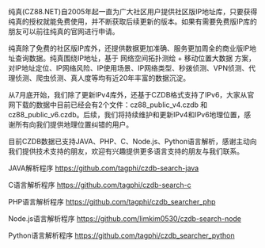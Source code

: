 纯真(CZ88.NET)自2005年起一直为广大社区用户提供社区版IP地址库，只要获得纯真的授权就能免费使用，并不断获取后续更新的版本。如果有需要免费版IP库的朋友可以前往纯真的官网进行申请。

纯真除了免费的社区版IP库外，还提供数据更加准确、服务更加周全的商业版IP地址查询数据。纯真围绕IP地址，基于 网络空间拓扑测绘 + 移动位置大数据 方案，对IP地址定位、IP网络风险、IP使用场景、IP网络类型、秒拨侦测、VPN侦测、代理侦测、爬虫侦测、真人度等均有近20年丰富的数据沉淀。

从7月底开始，我们除了更新IPv4库外，还基于CZDB格式支持了IPv6，大家从官网下载的数据中目前已经会有2个文件：cz88_public_v4.czdb 和 cz88_public_v6.czdb。后续，我们将持续维护和更新IPv4和IPv6地理位置，感谢所有向我们提供地理位置纠错的用户。

目前CZDB数据已支持JAVA、PHP、C、Node.js、Python语言解析，感谢主动向我们提供技术支持的朋友，欢迎有兴趣提供更多语言支持的朋友与我们联系。

JAVA解析程序 https://github.com/tagphi/czdb-search-java

C语言解析程序 https://github.com/tagphi/czdb-search-c

PHP语言解析程序 https://github.com/tagphi/czdb_searcher_php

Node.js语言解析程序 https://github.com/limkim0530/czdb-search-node

Python语言解析程序 https://github.com/tagphi/czdb_searcher_python
